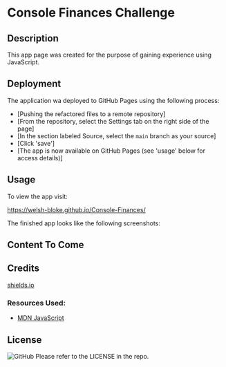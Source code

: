 # Console Finances Challenge

## Description

This app page was created for the purpose of gaining experience using JavaScript.

## Deployment

The application wa deployed to GitHub Pages using the following process:

- [Pushing the refactored files to a remote repository]
- [From the repository, select the Settings tab on the right side of the page]
- [In the section labeled Source, select the `main` branch as your source]
- [Click 'save']
- [The app is now available on GitHub Pages (see 'usage' below for access details)]

## Usage

To view the app visit:

https://welsh-bloke.github.io/Console-Finances/

The finished app looks like the following screenshots:

## Content To Come

## Credits

[shields.io](https://shields.io/)

### Resources Used:

- [MDN JavaScript](https://developer.mozilla.org/en-US/docs/Web/JavaScript)

## License

![GitHub](https://img.shields.io/github/license/welsh-bloke/prework-study-guide?logo=GitHub&style=flat-square)
Please refer to the LICENSE in the repo.
